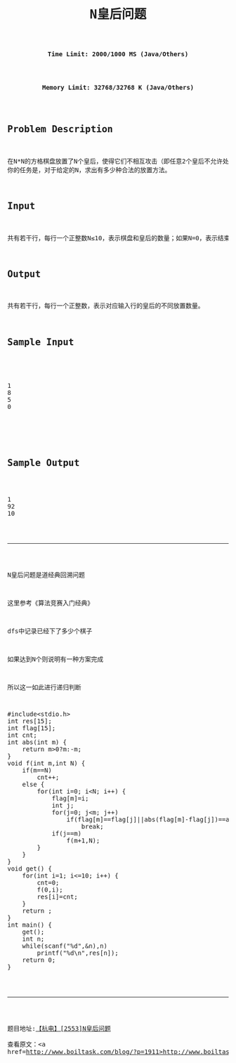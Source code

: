 <pre><h1 style="text-align: center;">N皇后问题</h1>

<p style="text-align: center;"><b>Time Limit: 2000/1000 MS (Java/Others)</b></p>

<p style="text-align: center;"><b>Memory Limit: 32768/32768 K (Java/Others)</b></p>

<h2 class="panel_title" align="left">Problem Description</h2>

<div class="panel_content">在N*N的方格棋盘放置了N个皇后，使得它们不相互攻击（即任意2个皇后不允许处在同一排，同一列，也不允许处在与棋盘边框成45角的斜线上。
你的任务是，对于给定的N，求出有多少种合法的放置方法。</div>

<h2 class="panel_title" align="left">Input</h2>

<div class="panel_content">共有若干行，每行一个正整数N≤10，表示棋盘和皇后的数量；如果N=0，表示结束。</div>

<h2>Output</h2>

<div class="panel_content">共有若干行，每行一个正整数，表示对应输入行的皇后的不同放置数量。</div>

<h2 class="panel_title" align="left">Sample Input</h2>

<div class="panel_content">
<pre class="lang:c++ decode:true">1
8
5
0</pre>
</div>

<h2 class="panel_title" align="left">Sample Output</h2>

<pre class="lang:c++ decode:true ">1
92
10</pre>

<hr />

N皇后问题是道经典回溯问题

这里参考《算法竞赛入门经典》

dfs中记录已经下了多少个棋子

如果达到N个则说明有一种方案完成

所以这一如此进行递归判断

<pre class="lang:c++ decode:true">#include&lt;stdio.h&gt;
int res[15];
int flag[15];
int cnt;
int abs(int m) {
    return m&gt;0?m:-m;
}
void f(int m,int N) {
    if(m==N)
        cnt++;
    else {
        for(int i=0; i&lt;N; i++) {
            flag[m]=i;
            int j;
            for(j=0; j&lt;m; j++)
                if(flag[m]==flag[j]||abs(flag[m]-flag[j])==abs(m-j))
                    break;
            if(j==m)
                f(m+1,N);
        }
    }
}
void get() {
    for(int i=1; i&lt;=10; i++) {
        cnt=0;
        f(0,i);
        res[i]=cnt;
    }
    return ;
}
int main() {
    get();
    int n;
    while(scanf("%d",&amp;n),n)
        printf("%d\n",res[n]);
    return 0;
}</pre>

<hr />

题目地址:<a href="http://acm.hdu.edu.cn/showproblem.php?pid=2553">【杭电】[2553]N皇后问题</a><br/><br/>查看原文：<a href=http://www.boiltask.com/blog/?p=1911>http://www.boiltask.com/blog/?p=1911</a></pre>
